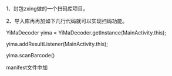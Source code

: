 1、封包zxing做的一个扫码库项目。

2、导入库再再加如下几行代码就可以实现扫码功能。

YiMaDecoder yima = YiMaDecoder.getInstance(MainActivity.this);

yima.addResultListener(MainActivity.this);

yima.scanBarcode()

manifest文件中加 

<activity android:name="com.yima.camera.CaptureActivity" />
